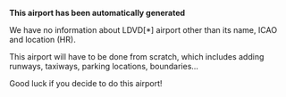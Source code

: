 **This airport has been automatically generated**

We have no information about LDVD[*] airport other than its name, ICAO and location (HR).

This airport will have to be done from scratch, which includes adding runways, taxiways, parking locations, boundaries...

Good luck if you decide to do this airport!
